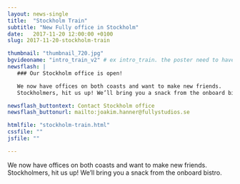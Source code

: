 ```yaml
---
layout: news-single
title:  "Stockholm Train"
subtitle: "New Fully office in Stockholm"
date:   2017-11-20 12:00:00 +0100
slug: 2017-11-20-stockholm-train

thumbnail: "thumbnail_720.jpg"
bgvideoname: "intro_train_v2" # ex intro_train. the poster need to have the same name as the video
newsflash: |
   ### Our Stockholm office is open!

   We now have offices on both coasts and want to make new friends.
   Stockholmers, hit us up! We’ll bring you a snack from the onboard bistro.

newsflash_buttontext: Contact Stockholm office
newsflash_buttonurl: mailto:joakim.hanner@fullystudios.se

htmlfile: "stockholm-train.html"
cssfile: ""
jsfile: ""

---
```

We now have offices on both coasts and want to make new friends. Stockholmers, hit us up! We’ll bring you a snack from the onboard bistro.
